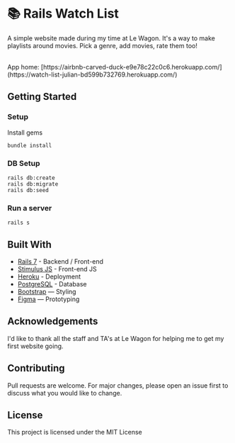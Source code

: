 # 📚 Rails Watch List

A simple website made during my time at Le Wagon. It's a way to make playlists around movies. Pick a genre, add movies, rate them too!
<br>

<br>
App home: [https://airbnb-carved-duck-e9e78c22c0c6.herokuapp.com/](https://watch-list-julian-bd599b732769.herokuapp.com/)
   

## Getting Started
### Setup

Install gems
```
bundle install
```

### DB Setup
```
rails db:create
rails db:migrate
rails db:seed
```

### Run a server
```
rails s
```

## Built With
- [Rails 7](https://guides.rubyonrails.org/) - Backend / Front-end
- [Stimulus JS](https://stimulus.hotwired.dev/) - Front-end JS
- [Heroku](https://heroku.com/) - Deployment
- [PostgreSQL](https://www.postgresql.org/) - Database
- [Bootstrap](https://getbootstrap.com/) — Styling
- [Figma](https://www.figma.com) — Prototyping

## Acknowledgements
I'd like to thank all the staff and TA's at Le Wagon for helping me to get my first website going. 


## Contributing
Pull requests are welcome. For major changes, please open an issue first to discuss what you would like to change.

## License
This project is licensed under the MIT License
